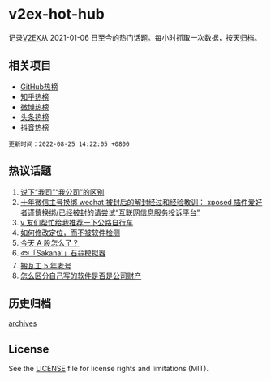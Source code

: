 # v2ex-hot-hub

 记录[V2EX](https://www.v2ex.com/)从 2021-01-06 日至今的热门话题。每小时抓取一次数据，按天[归档](archives)。
 
 ## 相关项目

- [GitHub热榜](https://github.com/snaildev/github-hot-hub)
- [知乎热榜](https://github.com/snaildev/zhihu-hot-hub)
- [微博热榜](https://github.com/snaildev/weibo-hot-hub)
- [头条热榜](https://github.com/snaildev/toutiao-hot-hub)
- [抖音热榜](https://github.com/snaildev/douyin-hot-hub)


 `更新时间：2022-08-25 14:22:05 +0800`

## 热议话题

1. [说下“我司”“我公司”的区别](https://www.v2ex.com/t/875222)
1. [十年微信主号换绑 wechat 被封后的解封经过和经验教训： xposed 插件爱好者谨慎换绑/已经被封的请尝试“互联网信息服务投诉平台”](https://www.v2ex.com/t/875173)
1. [v 友们帮忙给我推荐一下公路自行车](https://www.v2ex.com/t/875231)
1. [如何修改定位，而不被软件检测](https://www.v2ex.com/t/875208)
1. [今天 A 股怎么了？](https://www.v2ex.com/t/875084)
1. [🐟「Sakana!」石蒜模拟器](https://www.v2ex.com/t/875119)
1. [搬瓦工 5 年老号](https://www.v2ex.com/t/875217)
1. [怎么区分自己写的软件是否是公司财产](https://www.v2ex.com/t/875128)

## 历史归档

[archives](archives)

## License

See the [LICENSE](LICENSE) file for license rights and limitations (MIT).
